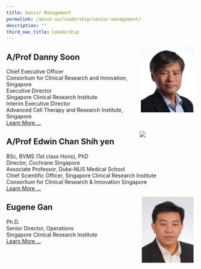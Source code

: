 ```yaml
---
title: Senior Management
permalink: /about-us/leadership/senior-management/
description: ""
third_nav_title: Leadership
---
```

<img src="/images/Leadership/Senior%20Management/a-prof-danny-soon.png" style="width:150px" align="right">

A/Prof Danny Soon
---------------------

Chief Executive Officer  
Consortium for Clinical Research and Innovation, Singapore  
Executive Director  
Singapore Clinical Research Institute  
Interim Executive Director  
Advanced Cell Therapy and Research Institute, Singapore
<br>
[Learn More ...](/bio/dr-danny-soon)


<img src="/images/Leadership/3_professor-edwin-chan-shih-yen.png" style="width:150px" align="right">

A/Prof Edwin Chan Shih yen
---------------------

BSc, BVMS (1st class Hons), PhD  
Director, Cochrane Singapore  
Associate Professor, Duke-NUS Medical School  
Chief Scientific Officer, Singapore Clinical Research Institute  
Consortium for Clinical Research &amp; Innovation Singapore
<br>
[Learn More ...](/bio/edwin-chan)
&nbsp;

<img src="/images/Leadership/Senior%20Management/eugene-gan.png" style="width:150px" align="right">

Eugene Gan
---------------------

Ph.D.  
Senior Director, Operations  
Singapore Clinical Research Institute
<br>
[Learn More ...](/bio/eugene-gan)